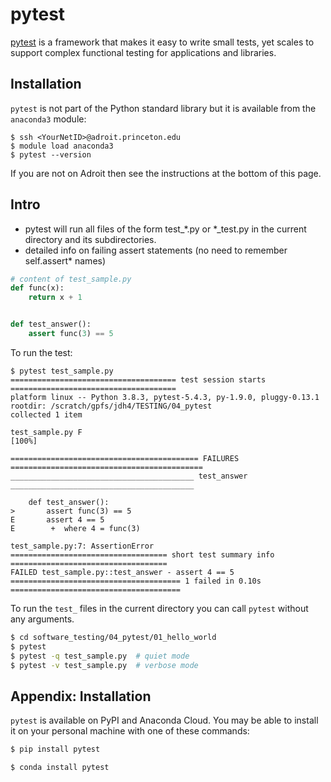 # pytest

[pytest](https://docs.pytest.org/en/stable/) is a framework that makes it easy to write small tests, yet scales to support complex functional testing for applications and libraries.

## Installation

`pytest` is not part of the Python standard library but it is available from the `anaconda3` module:

```
$ ssh <YourNetID>@adroit.princeton.edu
$ module load anaconda3
$ pytest --version
```

If you are not on Adroit then see the instructions at the bottom of this page.

## Intro

* pytest will run all files of the form test_*.py or *_test.py in the current directory and its subdirectories.
* detailed info on failing assert statements (no need to remember self.assert* names)

```python
# content of test_sample.py
def func(x):
    return x + 1


def test_answer():
    assert func(3) == 5
```

To run the test:

```
$ pytest test_sample.py 
===================================== test session starts =====================================
platform linux -- Python 3.8.3, pytest-5.4.3, py-1.9.0, pluggy-0.13.1
rootdir: /scratch/gpfs/jdh4/TESTING/04_pytest
collected 1 item                                                                              

test_sample.py F                                                                        [100%]

========================================== FAILURES ===========================================
_________________________________________ test_answer _________________________________________

    def test_answer():
>       assert func(3) == 5
E       assert 4 == 5
E        +  where 4 = func(3)

test_sample.py:7: AssertionError
=================================== short test summary info ===================================
FAILED test_sample.py::test_answer - assert 4 == 5
====================================== 1 failed in 0.10s ======================================
```

To run the `test_` files in the current directory you can call `pytest` without any arguments.

```bash
$ cd software_testing/04_pytest/01_hello_world
$ pytest
$ pytest -q test_sample.py  # quiet mode
$ pytest -v test_sample.py  # verbose mode
```

## Appendix: Installation

`pytest` is available on PyPI and Anaconda Cloud. You may be able to install it on your personal machine with one of these commands:

```bash
$ pip install pytest
```

```bash
$ conda install pytest
```
